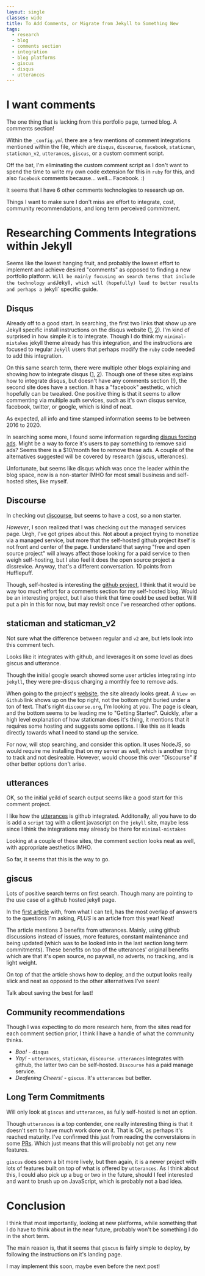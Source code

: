 ```yaml
---
layout: single
classes: wide
title: To Add Comments, or Migrate from Jekyll to Something New
tags:
  - research
  - blog
  - comments section
  - integration
  - blog platforms
  - giscus
  - disqus
  - utterances
---
```


# I want comments

The one thing that is lacking from this portfolio page, turned blog. A comments section!

Within the `_config.yml` there are a few mentions of comment integrations mentioned within the file, which are `disqus`, `discourse`, `facebook`, `staticman`, `staticman_v2`, `utterances`, `giscus`, or a custom comment script.

Off the bat, I'm eliminating the custom comment script as I don't want to spend the time to write my own code extension for this in `ruby` for this, and also `facebook` comments because... well... Facebook. :)

It seems that I have 6 other comments technologies to research up on.

Things I want to make sure I don't miss are effort to integrate, cost, community recommendations, and long term perceived commitment.

# Researching Comments Integrations within Jekyll
Seems like the lowest hanging fruit, and probably the lowest effort to implement and achieve desired "comments" as opposed to finding a new portfolio platform.
`
Will be mainly focusing on search terms that include the technology and `Jekyll`, which will (hopefully) lead to better results and perhaps a `jekyll` specific guide.
## Disqus
Already off to a good start. In searching, the first two links that show up are Jekyll specific install instructions on the disqus website ([1](https://disqus.com/admin/install/platforms/jekyll/), [2](https://help.disqus.com/en/articles/1935528-jekyll-installation-instructions)). I'm kind of surprised in how simple it is to integrate. Though I do think my `minimal-mistakes` jekyll theme already has this integration, and the instructions are focused to regular `Jekyll` users that perhaps modify the `ruby` code needed to add this integration.

On this same search term, there were multiple other blogs explaining and showing how to integrate disqus ([1](https://desiredpersona.com/disqus-comments-jekyll/), [2](https://poanchen.github.io/blog/2017/07/27/how-to-add-disqus-to-your-jekyll-site)). Though one of these sites explains how to integrate disqus, but doesn't have any comments section (!), the second site does have a section. It has a "facebook" aesthetic, which hopefully can be tweaked. One positive thing is that it seems to allow commenting via multiple auth services, such as it's own disqus service, facebook, twitter, or google, which is kind of neat.

As expected, all info and time stamped information seems to be between 2016 to 2020.

In searching some more, I found some information regarding [disqus forcing ads](https://www.cesarsotovalero.net/blog/replace-disqus-with-a-better-alternative.html). Might be a way to force it's users to pay something to remove said ads? Seems there is a $10/month fee to remove these ads. A couple of the alternatives suggested will be covered by research (giscus, utterances).

Unfortunate, but seems like disqus which was once the leader within the blog space, now is a non-starter IMHO for most small business and self-hosted sites, like myself.
## Discourse
In checking out [discourse](https://www.discourse.org), but seems to have a cost, so a non starter.

*However*, I soon realized that I was checking out the managed services page. Urgh, I've got gripes about this. Not about a project trying to monetize via a managed service, but more that the self-hosted github project itself is not front and center of the page. I understand that saying "free and open source project" will always affect those looking for a paid service to then weigh self-hosting, but I also feel it does the open source project a dissrevice. Anyway, that's a different conversation. 10 points from Hufflepuff.

Though, self-hosted is interesting the [github project](https://github.com/discourse/discourse), I think that it would be way too much effort for a comments section for my self-hosted blog. Would be an interesting project, but I also think that time could be used better. Will put a pin in this for now, but may revisit once I've researched other options.
## staticman and staticman_v2
Not sure what the difference between regular and `v2` are, but lets look into this comment tech.

Looks like it integrates with github, and leverages it on some level as does giscus and utterance.

Though the initial google search showed some user articles integrating into `jekyll`, they were pre-disqus charging a monthly fee to remove ads.

When going to the project's [website](https://staticman.net), the site already looks great. A `View on Github` link shows up on the top right, not the bottom right buried under a ton of text. That's right `discourse.org`, I'm looking at you. The page is clean, and the bottom seems to be leading me to "Getting Started". Quickly, after a high level explanation of how staticman does it's thing, it mentions that it requires some hosting and suggests some options. I like this as it leads directly towards what I need to stand up the service.

For now, will stop searching, and consider this option. It uses NodeJS, so would require me installing that on my server as well, which is another thing to track and not desireable. However, would choose this over "Discourse" if other better options don't arise.

## utterances
OK, so the initial yeild of search output seems like a good start for this comment project.

I like how the [utterances](https://utteranc.es/) is github integrated. Additonally, all you have to do is add a `script` tag with a client javascript on the `jekyll` site, maybe less since I think the integrations may already be there for `minimal-mistakes`

Looking at a couple of these sites, the comment section looks neat as well, with appropriate aesthetics IMHO.

So far, it seems that this is the way to go.

## giscus
Lots of positive search terms on first search. Though many are pointing to the use case of a github hosted jekyll page.

In the [first article](https://blog.jakelee.co.uk/migrating-from-utterances-to-giscus-comments/) with, from what I can tell, has the most overlap of answers to the questions I'm asking, _PLUS_ is an article from this year! Neat!

The article mentions 3 benefits from utterances. Mainly, using github discussions instead of issues, more features, constant maintenance and being updated (which was to be looked into in the last section long term commitments). These benefits on top of the utterances' original benefits which are that it's open source, no paywall, no adverts, no tracking, and is light weight.

On top of that the article shows how to deploy, and the output looks really slick and neat as opposed to the other alternatives I've seen!

Talk about saving the best for last!

## Community recommendations
Though I was expecting to do more research here, from the sites read for each comment section prior, I think I have a handle of what the community thinks.

- *Boo!* - `disqus`
- *Yay!* - `utterances`, `staticman`, `discourse`. `utterances` integrates with github, the latter two can be self-hosted. `Discourse` has a paid manage service.
- *Deafening Cheers!* - `giscus`. It's `utterances` but better.

## Long Term Commitments
Will only look at `giscus` and `utterances`, as fully self-hosted is not an option.

Though `utterances` is a top contender, one really interesting thing is that it doesn't sem to have much work done on it. That is OK, as perhaps it's reached maturity. I've confirmed this just from reading the converstaions in some [PRs](https://github.com/utterance/utterances/pull/222#issuecomment-864655492). Which just means that this will probably not get any new features.

`giscus` does seem a bit more lively, but then again, it is a newer project with lots of features built on top of what is offered by `utterances`. As I think about this, I could also pick up a bug or two in the future, should I feel interested and want to brush up on JavaScript, which is probably not a bad idea.

# Conclusion
I think that most importantly, looking at new platforms, while something that I do have to think about in the near future, probably won't be something I do in the short term.

The main reason is, that it seems that `giscus` is fairly simple to deploy, by following the instructions on it's landing page.

I may implement this soon, maybe even before the next post!
